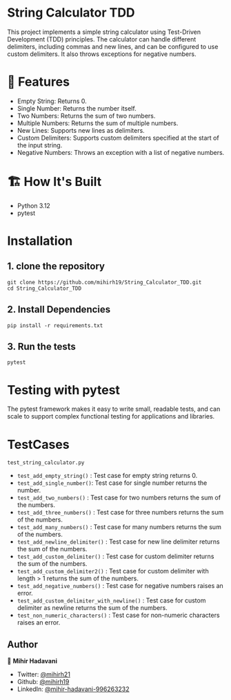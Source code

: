 # String Calculator TDD

This project implements a simple string calculator using Test-Driven Development (TDD) principles. The calculator can handle different delimiters, including commas and new lines, and can be configured to use custom delimiters. It also throws exceptions for negative numbers.

# 🎯 Features

- Empty String: Returns 0.
- Single Number: Returns the number itself.
- Two Numbers: Returns the sum of two numbers.
- Multiple Numbers: Returns the sum of multiple numbers.
- New Lines: Supports new lines as delimiters.
- Custom Delimiters: Supports custom delimiters specified at the start of the input string.
- Negative Numbers: Throws an exception with a list of negative numbers.

# 🏗️ How It's Built

- Python 3.12
- pytest

# Installation

## 1. clone the repository

```
git clone https://github.com/mihirh19/String_Calculator_TDD.git
cd String_Calculator_TDD
```

## 2. Install Dependencies

```
pip install -r requirements.txt
```

## 3. Run the tests

```
pytest
```

# Testing with pytest

The pytest framework makes it easy to write small, readable tests, and can scale to support complex functional testing for applications and libraries.

# TestCases

`test_string_calculator.py`

- `test_add_empty_string()` : Test case for empty string returns 0.
- `test_add_single_number()`: Test case for single number returns the number.
- `test_add_two_numbers()` : Test case for two numbers returns the sum of the numbers.
- `test_add_three_numbers()` : Test case for three numbers returns the sum of the numbers.
- `test_add_many_numbers()` : Test case for many numbers returns the sum of the numbers.
- `test_add_newline_delimiter()` : Test case for new line delimiter returns the sum of the numbers.
- `test_add_custom_delimiter()` : Test case for custom delimiter returns the sum of the numbers.
- `test_add_custom_delimiter2()` : Test case for custom delimiter with length > 1 returns the sum of the numbers.
- `test_add_negative_numbers()` : Test case for negative numbers raises an error.
- `test_add_custom_delimiter_with_newline()` : Test case for custom delimiter as newline returns the sum of the numbers.
- `test_non_numeric_characters()` : Test case for non-numeric characters raises an error.

## Author

👤 **Mihir Hadavani**

- Twitter: [@mihirh21](https://twitter.com/mihirh21)
- Github: [@mihirh19](https://github.com/mihirh19)
- LinkedIn: [@mihir-hadavani-996263232](https://linkedin.com/in/mihir-hadavani-996263232)
